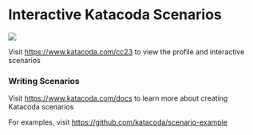 # Interactive Katacoda Scenarios

[![](http://shields.katacoda.com/katacoda/cc23/count.svg)](https://www.katacoda.com/cc23 "Get your profile on Katacoda.com")

Visit https://www.katacoda.com/cc23 to view the profile and interactive scenarios

### Writing Scenarios
Visit https://www.katacoda.com/docs to learn more about creating Katacoda scenarios

For examples, visit https://github.com/katacoda/scenario-example
